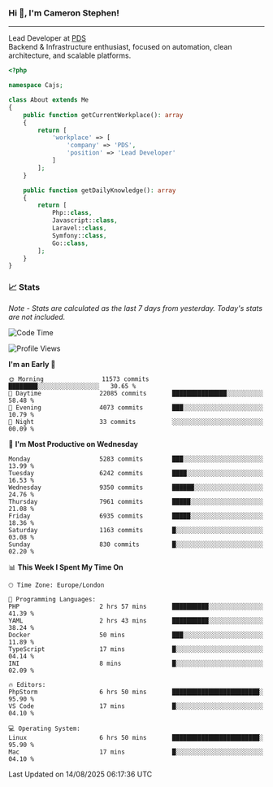 ### Hi 👋, I'm Cameron Stephen!

---

Lead Developer at [PDS](https://prindatasolutions.co.uk)  
Backend & Infrastructure enthusiast, focused on automation, clean architecture, and scalable platforms.


```php
<?php

namespace Cajs;

class About extends Me
{
    public function getCurrentWorkplace(): array
    {
        return [
            'workplace' => [
                'company' => 'PDS',
                'position' => 'Lead Developer'
            ]
        ];
    }

    public function getDailyKnowledge(): array
    {
        return [
            Php::class,
            Javascript::class,
            Laravel::class,
            Symfony::class,
            Go::class,
        ];
    }
}
```

### 📈 Stats
<p><em>Note - Stats are calculated as the last 7 days from yesterday. Today's stats are not included.</em></p>


<!--START_SECTION:waka-->
![Code Time](http://img.shields.io/badge/Code%20Time-4%2C637%20hrs%2050%20mins-blue)

![Profile Views](http://img.shields.io/badge/Profile%20Views-0-blue)

**I'm an Early 🐤** 

```text
🌞 Morning                11573 commits       ████████░░░░░░░░░░░░░░░░░   30.65 % 
🌆 Daytime                22085 commits       ███████████████░░░░░░░░░░   58.48 % 
🌃 Evening                4073 commits        ███░░░░░░░░░░░░░░░░░░░░░░   10.79 % 
🌙 Night                  33 commits          ░░░░░░░░░░░░░░░░░░░░░░░░░   00.09 % 
```
📅 **I'm Most Productive on Wednesday** 

```text
Monday                   5283 commits        ███░░░░░░░░░░░░░░░░░░░░░░   13.99 % 
Tuesday                  6242 commits        ████░░░░░░░░░░░░░░░░░░░░░   16.53 % 
Wednesday                9350 commits        ██████░░░░░░░░░░░░░░░░░░░   24.76 % 
Thursday                 7961 commits        █████░░░░░░░░░░░░░░░░░░░░   21.08 % 
Friday                   6935 commits        █████░░░░░░░░░░░░░░░░░░░░   18.36 % 
Saturday                 1163 commits        █░░░░░░░░░░░░░░░░░░░░░░░░   03.08 % 
Sunday                   830 commits         █░░░░░░░░░░░░░░░░░░░░░░░░   02.20 % 
```


📊 **This Week I Spent My Time On** 

```text
🕑︎ Time Zone: Europe/London

💬 Programming Languages: 
PHP                      2 hrs 57 mins       ██████████░░░░░░░░░░░░░░░   41.39 % 
YAML                     2 hrs 43 mins       ██████████░░░░░░░░░░░░░░░   38.24 % 
Docker                   50 mins             ███░░░░░░░░░░░░░░░░░░░░░░   11.89 % 
TypeScript               17 mins             █░░░░░░░░░░░░░░░░░░░░░░░░   04.14 % 
INI                      8 mins              █░░░░░░░░░░░░░░░░░░░░░░░░   02.09 % 

🔥 Editors: 
PhpStorm                 6 hrs 50 mins       ████████████████████████░   95.90 % 
VS Code                  17 mins             █░░░░░░░░░░░░░░░░░░░░░░░░   04.10 % 

💻 Operating System: 
Linux                    6 hrs 50 mins       ████████████████████████░   95.90 % 
Mac                      17 mins             █░░░░░░░░░░░░░░░░░░░░░░░░   04.10 % 
```


 Last Updated on 14/08/2025 06:17:36 UTC
<!--END_SECTION:waka-->
